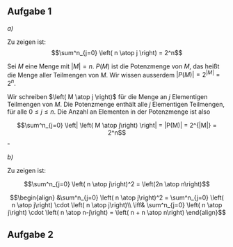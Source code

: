 
## Aufgabe 1


_a)_

Zu zeigen ist:
$$\sum^n_{j=0} \left( n \atop j \right) = 2^n$$

Sei $M$ eine Menge mit $|M| = n$.  $P(M)$ ist die Potenzmenge von $M$, das heißt die Menge aller Teilmengen von $M$. Wir wissen ausserdem $|P(M)| = 2^{|M|} = 2^n$.

Wir schreiben $\left( M \atop j \right)$ für die Menge an $j$ Elementigen Teilmengen von $M$. Die Potenzmenge enthält alle $j$ Elementigen Teilmengen, für alle $0 \le j \le n$. Die Anzahl an Elementen in der Potenzmenge ist also

$$\sum^n_{j=0} \left| \left( M \atop j\right) \right| = |P(M)| = 2^{|M|} = 2^n$$
$\square$

_b)_

Zu zeigen ist:

$$\sum^n_{j=0} \left( n \atop j\right)^2 = \left(2n \atop n\right)$$


$$\begin{align}
&\sum^n_{j=0} \left( n \atop j\right)^2 = \sum^n_{j=0} \left( n \atop j\right) \cdot \left( n \atop j\right)\\
\iff& \sum^n_{j=0} \left( n \atop j\right) \cdot \left( n \atop n-j\right) = \left( n + n \atop n\right)
\end{align}$$

## Aufgabe 2
